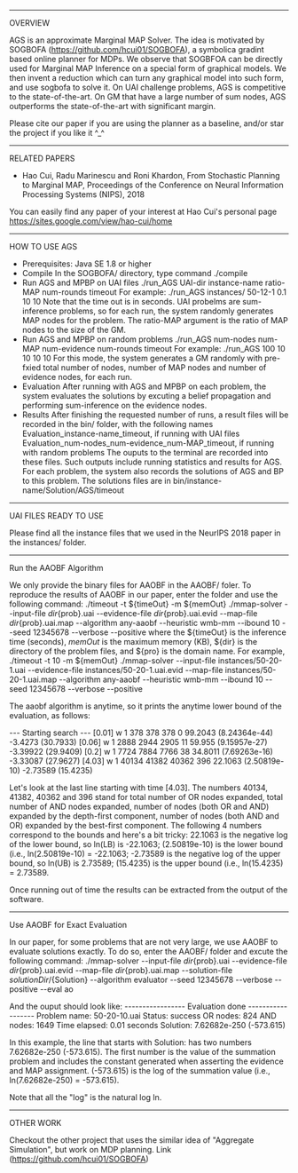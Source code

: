 -------------------------------------------------------------------------
OVERVIEW

AGS is an approximate Marginal MAP Solver. The idea is motivated by SOGBOFA (https://github.com/hcui01/SOGBOFA), a symbolica gradint based online planner for MDPs. We observe that SOGBFOA can be directly used for Marginal MAP Inference on a special form of graphical models. We then invent a reduction which can turn any graphical model into such form, and use sogbofa to solve it. On UAI challenge problems, AGS is competitive to the state-of-the-art. On GM that have a large number of sum nodes, AGS outperforms the state-of-the-art with significant margin.
   
Please cite our paper if you are using the planner as a baseline, and/or star the project if you like it ^_^

-------------------------------------------------------------------------

RELATED PAPERS

* Hao Cui, Radu Marinescu and Roni Khardon, From Stochastic Planning to Marginal MAP, Proceedings of the Conference on Neural Information Processing Systems (NIPS), 2018

You can easily find any paper of your interest at Hao Cui's personal page
   https://sites.google.com/view/hao-cui/home
   
-------------------------------------------------------------------------
HOW TO USE AGS

* Prerequisites: Java SE 1.8 or higher
* Compile
  In the SOGBOFA/ directory, type command ./compile
* Run AGS and MPBP on UAI files
  ./run_AGS UAI-dir instance-name ratio-MAP num-rounds timeout 
  For example: 
  ./run_AGS instances/ 50-12-1 0.1 10 10
  Note that the time out is in seconds. UAI probelms are sum-inference problems, so for each run, the system randomly generates MAP  nodes for the problem. The ratio-MAP argument is the ratio of MAP nodes to the size of the GM.
* Run AGS and MPBP on random problems
  ./run_AGS num-nodes num-MAP num-evidence num-rounds timeout 
  For example: 
  ./run_AGS 100 10 10 10 10
  For this mode, the system generates a GM randomly with pre-fxied total number of nodes, number of MAP nodes and number of evidence nodes, for each run.
* Evaluation
  After running with AGS and MPBP on each problem, the system evaluates the solutions by excuting a belief propagation and performing sum-inference on the evidence nodes. 
* Results
  After finishing the requested number of runs, a result files will be recorded in the bin/ folder, with the following names
  Evaluation_instance-name_timeout, if running with UAI files
  Evaluation_num-nodes_num-evidence_num-MAP_timeout, if running with random problems
  The ouputs to the terminal are recorded into these files. Such outputs include running statistics and results for AGS.
  For each problem, the system also records the solutions of AGS and BP to this problem. The solutions files are in bin/instance-name/Solution/AGS/timeout

-------------------------------------------------------------------------
UAI FILES READY TO USE

Please find all the instance files that we used in the NeurIPS 2018 paper in the instances/ folder.

-------------------------------------------------------------------------
Run the AAOBF Algorithm

We only provide the binary files for AAOBF in the AAOBF/ foler. To reproduce the results of AAOBF in our paper, enter the folder and use the following command:
./timeout -t ${timeOut} -m ${memOut} ./mmap-solver --input-file ${dir}${prob}.uai --evidence-file ${dir}${prob}.uai.evid --map-file ${dir}${prob}.uai.map --algorithm any-aaobf --heuristic wmb-mm --ibound 10 --seed 12345678 --verbose --positive
where the ${timeOut} is the inference time (seconds), $memOut$ is the maximum memory (KB), ${dir} is the directory of the problem files, and ${pro} is the domain name. For example, 
./timeout -t 10 -m ${memOut} ./mmap-solver --input-file instances/50-20-1.uai --evidence-file instances/50-20-1.uai.evid --map-file instances/50-20-1.uai.map --algorithm any-aaobf --heuristic wmb-mm --ibound 10 --seed 12345678 --verbose --positive

The aaobf algorithm is anytime, so it prints the anytime lower bound of the evaluation, as follows:

--- Starting search ---
[0.01] w        1          378          378          378            0      99.2043 (8.24364e-44)      -3.4273 (30.7933)
[0.06] w        1         2888         2944         2905           11       59.955 (9.15957e-27)     -3.39922 (29.9409)
[0.2] w        1         7724         7884         7766           38      34.8011 (7.69263e-16)     -3.33087 (27.9627)
[4.03] w        1        40134        41382        40362          396      22.1063 (2.50819e-10)     -2.73589 (15.4235)
 
Let's look at the last line starting with time [4.03]. The numbers 40134, 41382, 40362 and 396 stand for total number of OR nodes expanded, total number of AND nodes expanded, number of nodes (both OR and AND) expanded by the depth-first component, number of nodes (both AND and OR) expanded by the best-first component. The following 4 numbers correspond to the bounds and here's a bit tricky: 22.1063 is the negative log of the lower bound, so ln(LB) is -22.1063; (2.50819e-10) is the lower bound (i.e., ln(2.50819e-10) = -22.1063; -2.73589 is the negative log of the upper bound, so ln(UB) is 2.73589; (15.4235) is the upper bound (i.e., ln(15.4235) = 2.73589.

Once running out of time the results can be extracted from the output of the software.

-------------------------------------------------------------------------
Use AAOBF for Exact Evaluation

In our paper, for some problems that are not very large, we use AAOBF to evaluate solutions exactly. To do so, enter the AAOBF/ folder and excute the following command:
./mmap-solver --input-file ${dir}${prob}.uai --evidence-file ${dir}${prob}.uai.evid --map-file ${dir}${prob}.uai.map --solution-file ${solutionDir}/${Solution} --algorithm evaluator --seed 12345678 --verbose --positive --eval ao

And the ouput should look like:
----------------- Evaluation done ------------------
Problem name: 50-20-10.uai
Status: success
OR nodes: 824
AND nodes: 1649
Time elapsed: 0.01 seconds
Solution: 7.62682e-250 (-573.615)

In this example, the line that starts with Solution: has two numbers 7.62682e-250 (-573.615). The first number is the value of the summation problem and includes the constant generated when asserting the evidence and MAP assignment. (-573.615) is the log of the summation value (i.e., ln(7.62682e-250) = -573.615).

Note that all the "log" is the natural log ln.

-------------------------------------------------------------------------
OTHER WORK

Checkout the other project that uses the similar idea of "Aggregate Simulation", but work on MDP planning. 
  Link (https://github.com/hcui01/SOGBOFA)
